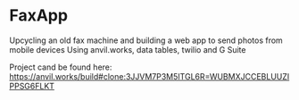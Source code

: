 # FaxApp
Upcycling an old fax machine and building a web app to send photos from mobile devices
Using anvil.works, data tables, twilio and G Suite

Project cand be found here:
https://anvil.works/build#clone:3JJVM7P3M5ITGL6R=WUBMXJCCEBLUUZIPPSG6FLKT
